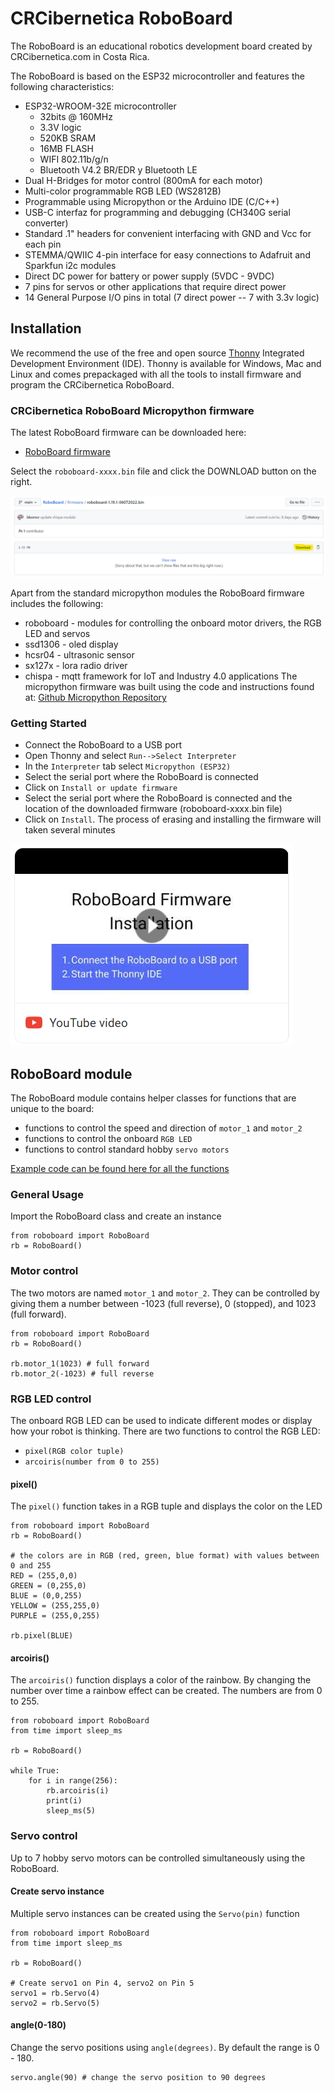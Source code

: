 # CRCibernetica RoboBoard
The RoboBoard is an educational robotics development board created by CRCibernetica.com in Costa Rica.

The RoboBoard is based on the ESP32 microcontroller and features the following characteristics:
* ESP32-WROOM-32E microcontroller
  * 32bits @ 160MHz
  * 3.3V logic
  * 520KB SRAM
  * 16MB FLASH
  * WIFI 802.11b/g/n
  * Bluetooth V4.2 BR/EDR y Bluetooth LE
* Dual H-Bridges for motor control (800mA for each motor)
* Multi-color programmable RGB LED (WS2812B)
* Programmable using Micropython or the Arduino IDE (C/C++)
* USB-C interfaz for programming and debugging (CH340G serial converter)
* Standard .1" headers for convenient interfacing with GND and Vcc for each pin
* STEMMA/QWIIC 4-pin interface for easy connections to Adafruit and Sparkfun i2c modules
* Direct DC power for battery or power supply (5VDC - 9VDC)
* 7 pins for servos or other applications that require direct power
* 14 General Purpose I/O pins in total (7 direct power -- 7 with 3.3v logic)

## Installation
We recommend the use of the free and open source [Thonny](https://thonny.org) Integrated Development Environment (IDE). Thonny is available for Windows, Mac and Linux and comes prepackaged with all the tools to install firmware and program the CRCibernetica RoboBoard. 

### CRCibernetica RoboBoard Micropython firmware
The latest RoboBoard firmware can be downloaded here:
 * [RoboBoard firmware](https://github.com/CRCibernetica/RoboBoard/tree/main/firmware)
 
 Select the `roboboard-xxxx.bin` file and click the DOWNLOAD button on the right.
 
 ![download](/img/download.png)
 
Apart from the standard micropython modules the RoboBoard firmware includes the following:
* roboboard - modules for controlling the onboard motor drivers, the RGB LED and servos
* ssd1306 - oled display
* hcsr04 - ultrasonic sensor
* sx127x - lora radio driver
* chispa - mqtt framework for IoT and Industry 4.0 applications
The micropython firmware was built using the code and instructions found at:
[Github Micropython Repository](https://github.com/micropython/micropython)
### Getting Started
* Connect the RoboBoard to a USB port
* Open Thonny and select `Run-->Select Interpreter`
* In the `Interpreter` tab select `Micropython (ESP32)`
* Select the serial port where the RoboBoard is connected
* Click on `Install or update firmware`
* Select the serial port where the RoboBoard is connected and the location of the downloaded firmware (roboboard-xxxx.bin file)
* Click on `Install`. The process of erasing and installing the firmware will taken several minutes

[![install video](/img/installationvideo.png)](https://youtu.be/QUobo48bmSs)

## RoboBoard module 
The RoboBoard module contains helper classes for functions that are unique to the board:
* functions to control the speed and direction of `motor_1` and `motor_2`
* functions to control the onboard `RGB LED`
* functions to control standard hobby `servo motors`

[Example code can be found here for all the functions](https://github.com/CRCibernetica/RoboBoard/tree/main/examples)

### General Usage
Import the RoboBoard class and create an instance
```
from roboboard import RoboBoard
rb = RoboBoard()
```
### Motor control
The two motors are named `motor_1` and `motor_2`. They can be controlled by giving them a number between -1023 (full reverse), 0 (stopped), and 1023 (full forward).
```
from roboboard import RoboBoard
rb = RoboBoard()

rb.motor_1(1023) # full forward
rb.motor_2(-1023) # full reverse
```
### RGB LED control
The onboard RGB LED can be used to indicate different modes or display how your robot is thinking. There are two functions to control the RGB LED:
* `pixel(RGB color tuple)`
* `arcoiris(number from 0 to 255)`
#### pixel()
The `pixel()` function takes in a RGB tuple and displays the color on the LED
```
from roboboard import RoboBoard
rb = RoboBoard()

# the colors are in RGB (red, green, blue format) with values between 0 and 255
RED = (255,0,0)
GREEN = (0,255,0)
BLUE = (0,0,255)
YELLOW = (255,255,0)
PURPLE = (255,0,255)

rb.pixel(BLUE)
```
#### arcoiris()
The `arcoiris()` function displays a color of the rainbow. By changing the number over time a rainbow effect can be created. The numbers are from 0 to 255.
```
from roboboard import RoboBoard
from time import sleep_ms

rb = RoboBoard()

while True:
    for i in range(256):
        rb.arcoiris(i)
        print(i)
        sleep_ms(5)
```
### Servo control
Up to 7 hobby servo motors can be controlled simultaneously using the RoboBoard.
#### Create servo instance
Multiple servo instances can be created using the `Servo(pin)` function
```
from roboboard import RoboBoard
from time import sleep_ms

rb = RoboBoard()

# Create servo1 on Pin 4, servo2 on Pin 5
servo1 = rb.Servo(4)
servo2 = rb.Servo(5)
```
#### angle(0-180)
Change the servo positions using `angle(degrees)`. By default the range is 0 - 180.
```
servo.angle(90) # change the servo position to 90 degrees
```




 


